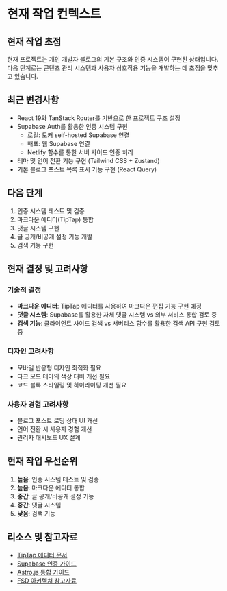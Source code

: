 # 현재 작업 컨텍스트

## 현재 작업 초점
현재 프로젝트는 개인 개발자 블로그의 기본 구조와 인증 시스템이 구현된 상태입니다. 다음 단계로는 콘텐츠 관리 시스템과 사용자 상호작용 기능을 개발하는 데 초점을 맞추고 있습니다.

## 최근 변경사항
- React 19와 TanStack Router를 기반으로 한 프로젝트 구조 설정
- Supabase Auth를 활용한 인증 시스템 구현
  - 로컬: 도커 self-hosted Supabase 연결
  - 배포: 웹 Supabase 연결
  - Netlify 함수를 통한 서버 사이드 인증 처리
- 테마 및 언어 전환 기능 구현 (Tailwind CSS + Zustand)
- 기본 블로그 포스트 목록 표시 기능 구현 (React Query)

## 다음 단계
1. 인증 시스템 테스트 및 검증
2. 마크다운 에디터(TipTap) 통합
3. 댓글 시스템 구현
4. 글 공개/비공개 설정 기능 개발
5. 검색 기능 구현

## 현재 결정 및 고려사항

### 기술적 결정
- **마크다운 에디터**: TipTap 에디터를 사용하여 마크다운 편집 기능 구현 예정
- **댓글 시스템**: Supabase를 활용한 자체 댓글 시스템 vs 외부 서비스 통합 검토 중
- **검색 기능**: 클라이언트 사이드 검색 vs 서버리스 함수를 활용한 검색 API 구현 검토 중

### 디자인 고려사항
- 모바일 반응형 디자인 최적화 필요
- 다크 모드 테마의 색상 대비 개선 필요
- 코드 블록 스타일링 및 하이라이팅 개선 필요

### 사용자 경험 고려사항
- 블로그 포스트 로딩 상태 UI 개선
- 언어 전환 시 사용자 경험 개선
- 관리자 대시보드 UX 설계

## 현재 작업 우선순위
1. **높음**: 인증 시스템 테스트 및 검증
2. **높음**: 마크다운 에디터 통합
3. **중간**: 글 공개/비공개 설정 기능
4. **중간**: 댓글 시스템
5. **낮음**: 검색 기능

## 리소스 및 참고자료
- [TipTap 에디터 문서](https://tiptap.dev/docs)
- [Supabase 인증 가이드](https://supabase.com/docs/guides/auth)
- [Astro.js 통합 가이드](https://docs.astro.build/en/guides/integrations-guide/)
- [FSD 아키텍처 참고자료](https://feature-sliced.design/)
